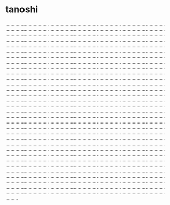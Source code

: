 # tanoshi

..........................................................................................................................................................................................................................................................................................................................................................................................................................................................................................................................................................................................................................................................................................................................................................................................................................................................................................................................................................................................................................................................................................................................................................................................................................................................................................................................................................................................................................................................................................................................................................................................................................................................................................................................................................................................................................................................................................................................................................................................................................................................................................................................................................................................................................................................................................................................................................................................................................................................................................................................................................................................................................................................................................................................................................................................................................................................................................................................................................................................................................................................................................................................................................................................................................................................................................................................................................................................................................................................................................................................................................................................................................................................................................................................................................................................................................................................................................................................................................................................................................................................................................................................................